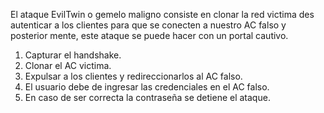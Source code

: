 El ataque EvilTwin o gemelo maligno consiste en clonar la red victima des autenticar a los clientes para que se conecten a nuestro AC falso y posterior mente, este ataque se puede hacer con un portal cautivo. 

1. Capturar el handshake.
2. Clonar el AC victima.
3. Expulsar a los clientes y redireccionarlos al AC falso.
4. El usuario debe de ingresar las credenciales en el AC falso.
5. En caso de ser correcta la contraseña se detiene el ataque.